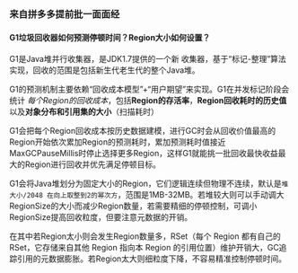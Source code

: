 ### 来自拼多多提前批一面面经

#### G1垃圾回收器如何预测停顿时间？Region大小如何设置？

G1是Java堆并行收集器，是JDK1.7提供的一个新 收集器，基于“标记-整理”算法实现，回收的范围是包括新生代老生代的整个Java堆。

G1的预测机制主要依赖“回收成本模型”+“用户期望”来实现。G1在并发标记阶段会统计 *每个Region的回收成本*，包括**Region的存活率**，**Region回收耗时的历史值**以及**对象分布和引用集的大小**（扫描耗时）

G1会把每个Region回收成本按历史数据建模，进行GC时会从回收价值最高的Region开始依次累加Region的预测耗时，累加预测耗时值接近MaxGCPauseMillis时停止选择更多Region，这样G1就能挑一批回收最快收益最大的Region进行回收并优先满足停顿目标。

G1会将Java堆划分为固定大小的Region，它们逻辑连续但物理不连续，默认是`堆大小/2048 在向上取整到2的幂次方`，范围是1MB-32MB。若堆较大则可以手动调大RegionSize的大小而减少Region数量，若需要精细的停顿控制，可调小RegionSize提高回收粒度，但要注意元数据的开销。

在其中若Region太小则会发生Region数量多，RSet（每个 Region 都有自己的 RSet，它存储来自其他 Region 指向本 Region 的引用位置）维护开销大，GC追踪引用的元数据膨胀。若Region太大则细粒度下降，不容易精准控制停顿时间。